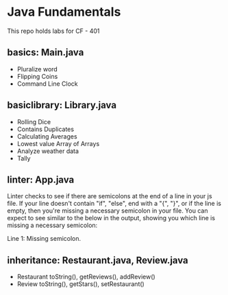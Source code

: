 # Java Fundamentals

This repo holds labs for CF - 401

## basics: Main.java
* Pluralize word
* Flipping Coins
* Command Line Clock

## basiclibrary: Library.java
* Rolling Dice
* Contains Duplicates
* Calculating Averages
* Lowest value Array of Arrays
* Analyze weather data
* Tally

## linter: App.java
Linter checks to see if there are semicolons at the end of a line in your js file. If your line doesn't contain "if", "else", end with a "{", "}", or if the line is empty, then you're missing a necessary semicolon in your file. You can expect to see similar to the below in the output, showing you which line is missing a necessary semicolon:

Line 1: Missing semicolon.

## inheritance: Restaurant.java, Review.java
* Restaurant toString(), getReviews(), addReview()
* Review toString(), getStars(), setRestaurant()

